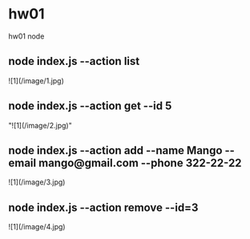# hw01

hw01 node

<h2>node index.js --action list</h2>
![1](/image/1.jpg)

<h2>node index.js --action get --id 5</h2>
"![1](/image/2.jpg)"

<h2>node index.js --action add --name Mango --email mango@gmail.com --phone 322-22-22</h2>
![1](/image/3.jpg)

<h2>node index.js --action remove --id=3</h2>
![1](/image/4.jpg)

